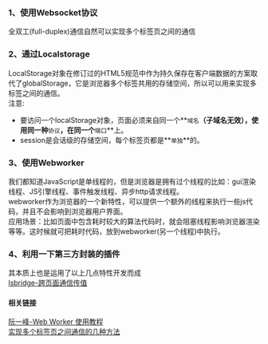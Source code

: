 ### 1、使用Websocket协议  
全双工(full-duplex)通信自然可以实现多个标签页之间的通信  
### 2、通过Localstorage
LocalStorage对象在修订过的HTML5规范中作为持久保存在客户端数据的方案取代了globalStorage，它是浏览器多个标签共用的存储空间，所以可以用来实现多标签之间的通信。  
注意:  
* 要访问一个localStorage对象，页面必须来自同一个**`域名`**（子域名无效），使用同一种**`协议`**，在同一个**`端口`**上。
* session是会话级的存储空间，每个标签页都是**`单独`**的。

### 3、使用Webworker
我们都知道JavaScript是单线程的，但是浏览器是拥有过个线程的比如：gui渲染线程、JS引擎线程、事件触发线程、异步http请求线程。  
webworker作为浏览器的一个新特性，可以提供一个额外的线程来执行一些js代码，并且不会影响到浏览器用户界面。  
应用场景：比如页面中包含耗时较大的算法代码时，就会阻塞线程影响浏览器渲染等等。这时候就可把耗时代码，放到webworker(另一个线程)中执行。    
### 4、利用一下第三方封装的插件  
其本质上也是运用了以上几点特性开发而成   
<a href="https://github.com/krasimir/lsbridge" target="_blank">lsbridge-跨页面通信传值</a>  
#### 相关链接
<a href="http://www.ruanyifeng.com/blog/2018/07/web-worker.html" target="_blank">阮一峰-Web Worker 使用教程</a>  
<a href="https://www.jianshu.com/p/31facd4934d7" target="_blank">实现多个标签页之间通信的几种方法</a>

